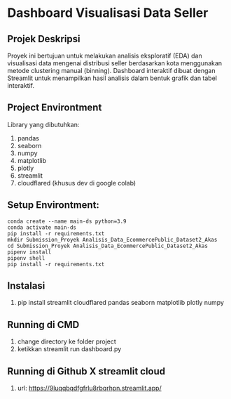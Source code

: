 # Dashboard Visualisasi Data Seller
## Projek Deskripsi
   Proyek ini bertujuan untuk melakukan analisis eksploratif (EDA) dan visualisasi data mengenai distribusi seller berdasarkan kota menggunakan metode clustering manual (binning). Dashboard interaktif dibuat dengan Streamlit untuk menampilkan hasil analisis dalam bentuk grafik dan tabel interaktif.
## Project Environtment
   Library yang dibutuhkan:
   1. pandas
   2. seaborn
   3. numpy
   4. matplotlib
   5. plotly
   6. streamlit
   7. cloudflared (khusus dev di google colab)
## Setup Environtment:
    conda create --name main-ds python=3.9
    conda activate main-ds
    pip install -r requirements.txt
    mkdir Submission_Proyek Analisis_Data_EcommercePublic_Dataset2_Akas
    cd Submission_Proyek Analisis_Data_EcommercePublic_Dataset2_Akas
    pipenv install
    pipenv shell
    pip install -r requirements.txt
## Instalasi
   1. pip install streamlit cloudflared pandas seaborn matplotlib plotly numpy
## Running di CMD
   1. change directory ke folder project
   2. ketikkan streamlit run dashboard.py
## Running di Github X  streamlit cloud
   1. url: https://9luqqbqdfgfrlu8rbqrhpn.streamlit.app/     
